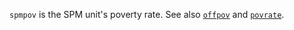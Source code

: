 `spmpov` is the SPM unit's poverty rate. See also [`offpov`](offpov.md) and [`povrate`](povrate.md).

